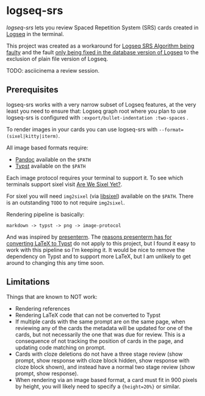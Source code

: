 # logseq-srs

*logseq-srs* lets you review Spaced Repetition System (SRS) cards created in
[Logseq](https://github.com/logseq/logseq) in the terminal.

This project was created as a workaround for
[Logseq SRS Algorithm being faulty](https://github.com/logseq/logseq/issues/8890)
and the fault
[only being fixed in the database version of Logseq](https://github.com/logseq/logseq/pull/11540)
to the exclusion of plain file version of Logseq.

TODO: asciicinema a review session.

## Prerequisites

logseq-srs works with a very narrow subset of Logseq features,
at the very least you need to ensure that:
Logseq graph root where you plan to use logseq-srs is configured with
`:export/bullet-indentation :two-spaces` .


To render images in your cards you can use logseq-srs with
`--format=(sixel|kitty|iterm)`.

All image based formats require:

* [Pandoc](https://github.com/jgm/pandoc) available on the `$PATH`
* [Typst](https://github.com/typst/typst) available on the `$PATH`

Each image protocol requires your terminal to support it.
To see which terminals support sixel visit
[Are We Sixel Yet?](https://www.arewesixelyet.com/).

For sixel you will need
`img2sixel` (via [libsixel](https://github.com/saitoha/libsixel))
available on the `$PATH`.
There is an outstanding `TODO` to not require `img2sixel`.

Rendering pipeline is basically:

```text
markdown -> typst -> png -> image-protocol
```

And was inspired by [presenterm](https://github.com/mfontanini/presenterm).
The
[reasons presenterm has for converting LaTeX to Typst](https://github.com/mfontanini/presenterm/blob/master/docs/src/features/code/latex.md?plain=1#L30)
do not apply to this project, but I found it easy to work with this pipeline
so I'm keeping it. It would be nice to remove the dependency on Typst
and to support more LaTeX, but I am unlikely to get around to changing this
any time soon.

## Limitations

Things that are known to NOT work:

* Rendering references
* Rendering LaTeX code that can not be converted to Typst
* If multiple cards with the same prompt are on the same page,
  when reviewing any of the cards
  the metadata will be updated for one of the cards,
  but not necessarily the one that was due for review.
  This is a consequence of not tracking the position of cards
  in the page, and updating code matching on prompt.
* Cards with cloze deletions do not have a three stage review
  (show prompt, show response with cloze block hidden,
  show response with cloze block shown),
  and instead have a normal two stage review
  (show prompt, show response).
* When rendering via an image based format,
  a card must fit in 900 pixels by height,
  you will likely need to specify a `{height=20%}` or similar.
